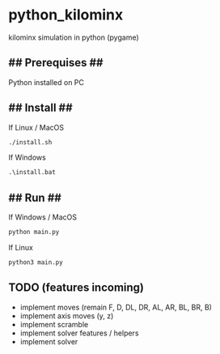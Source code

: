 # python_kilominx

kilominx simulation in python (pygame)

## \#\# Prerequises \#\#

Python installed on PC

## \#\# Install \#\#

If Linux / MacOS

```sh
./install.sh
```

If Windows

```bat
.\install.bat
```

## \#\# Run \#\#

If Windows / MacOS

```sh
python main.py
```

If Linux

```sh
python3 main.py
```

## TODO (features incoming)

* implement moves (remain F, D, DL, DR, AL, AR, BL, BR, B)
* implement axis moves (y, z)
* implement scramble
* implement solver features / helpers
* implement solver

